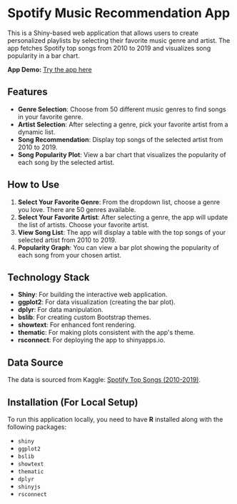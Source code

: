 # Spotify Music Recommendation App

This is a Shiny-based web application that allows users to create personalized playlists by selecting their favorite music genre and artist. The app fetches Spotify top songs from 2010 to 2019 and visualizes song popularity in a bar chart.

**App Demo:** [Try the app here](https://wia1007-groupv.shinyapps.io/MusicRecommendation/)

## Features

- **Genre Selection**: Choose from 50 different music genres to find songs in your favorite genre.
- **Artist Selection**: After selecting a genre, pick your favorite artist from a dynamic list.
- **Song Recommendation**: Display top songs of the selected artist from 2010 to 2019.
- **Song Popularity Plot**: View a bar chart that visualizes the popularity of each song by the selected artist.

## How to Use

1. **Select Your Favorite Genre**: From the dropdown list, choose a genre you love. There are 50 genres available.
2. **Select Your Favorite Artist**: After selecting a genre, the app will update the list of artists. Choose your favorite artist.
3. **View Song List**: The app will display a table with the top songs of your selected artist from 2010 to 2019.
4. **Popularity Graph**: You can view a bar plot showing the popularity of each song from your chosen artist.

## Technology Stack

- **Shiny**: For building the interactive web application.
- **ggplot2**: For data visualization (creating the bar plot).
- **dplyr**: For data manipulation.
- **bslib**: For creating custom Bootstrap themes.
- **showtext**: For enhanced font rendering.
- **thematic**: For making plots consistent with the app's theme.
- **rsconnect**: For deploying the app to shinyapps.io.

## Data Source

The data is sourced from Kaggle: [Spotify Top Songs (2010-2019)](https://www.kaggle.com/leonardopena/top-spotify-songs-from-20102019-by-year).

## Installation (For Local Setup)

To run this application locally, you need to have **R** installed along with the following packages:

- `shiny`
- `ggplot2`
- `bslib`
- `showtext`
- `thematic`
- `dplyr`
- `shinyjs`
- `rsconnect`
